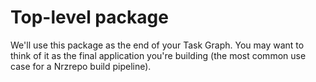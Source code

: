 # Top-level package

We'll use this package as the end of your Task Graph. You may want to think of it as the final application you're building (the most common use case for a Nrzrepo build pipeline).
